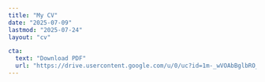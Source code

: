 ```yaml
---
title: "My CV"
date: "2025-07-09"
lastmod: "2025-07-24"
layout: "cv"

cta:
  text: "Download PDF"
  url: "https://drive.usercontent.google.com/u/0/uc?id=1m-_wVOAbBglbRO_nP6Y6IQg6SqRJjx4h&export=download"
---
```

